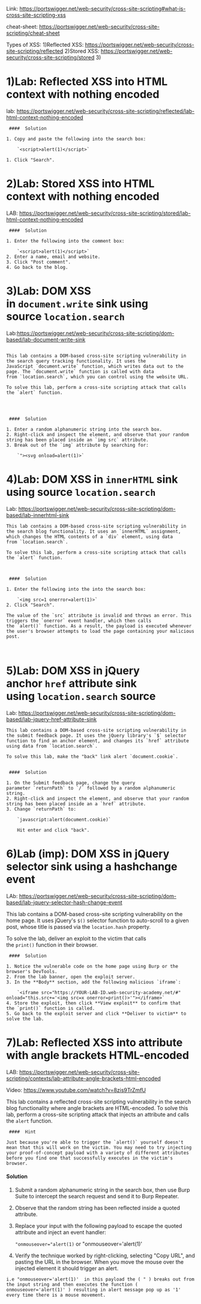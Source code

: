 Link: https://portswigger.net/web-security/cross-site-scripting#what-is-cross-site-scripting-xss

cheat-sheet: https://portswigger.net/web-security/cross-site-scripting/cheat-sheet

Types of XSS:
1)Reflected XSS: https://portswigger.net/web-security/cross-site-scripting/reflected
2)Stored XSS: https://portswigger.net/web-security/cross-site-scripting/stored
3)
# 1)Lab: Reflected XSS into HTML context with nothing encoded
lab: https://portswigger.net/web-security/cross-site-scripting/reflected/lab-html-context-nothing-encoded

```
 ####  Solution

1. Copy and paste the following into the search box:
    
    `<script>alert(1)</script>`
    
1. Click "Search".

```



# 2)Lab: Stored XSS into HTML context with nothing encoded

LAB: https://portswigger.net/web-security/cross-site-scripting/stored/lab-html-context-nothing-encoded

```
 ####  Solution

1. Enter the following into the comment box:
    
    `<script>alert(1)</script>`
2. Enter a name, email and website.
3. Click "Post comment".
4. Go back to the blog.
```


# 3)Lab: DOM XSS in `document.write` sink using source `location.search`

Lab:https://portswigger.net/web-security/cross-site-scripting/dom-based/lab-document-write-sink

```

This lab contains a DOM-based cross-site scripting vulnerability in the search query tracking functionality. It uses the JavaScript `document.write` function, which writes data out to the page. The `document.write` function is called with data from `location.search`, which you can control using the website URL.

To solve this lab, perform a cross-site scripting attack that calls the `alert` function.




 ####  Solution

1. Enter a random alphanumeric string into the search box.
2. Right-click and inspect the element, and observe that your random string has been placed inside an `img src` attribute.
3. Break out of the `img` attribute by searching for:
    
    `"><svg onload=alert(1)>`
```

# 4)Lab: DOM XSS in `innerHTML` sink using source `location.search`

Lab: https://portswigger.net/web-security/cross-site-scripting/dom-based/lab-innerhtml-sink

```
This lab contains a DOM-based cross-site scripting vulnerability in the search blog functionality. It uses an `innerHTML` assignment, which changes the HTML contents of a `div` element, using data from `location.search`.

To solve this lab, perform a cross-site scripting attack that calls the `alert` function.



 ####  Solution

1. Enter the following into the into the search box:
    
    `<img src=1 onerror=alert(1)>`
2. Click "Search".

The value of the `src` attribute is invalid and throws an error. This triggers the `onerror` event handler, which then calls the `alert()` function. As a result, the payload is executed whenever the user's browser attempts to load the page containing your malicious post.

 
```


# 5)Lab: DOM XSS in jQuery anchor `href` attribute sink using `location.search` source

Lab: https://portswigger.net/web-security/cross-site-scripting/dom-based/lab-jquery-href-attribute-sink

```
This lab contains a DOM-based cross-site scripting vulnerability in the submit feedback page. It uses the jQuery library's `$` selector function to find an anchor element, and changes its `href` attribute using data from `location.search`.

To solve this lab, make the "back" link alert `document.cookie`.


 ####  Solution

1. On the Submit feedback page, change the query parameter `returnPath` to `/` followed by a random alphanumeric string.
2. Right-click and inspect the element, and observe that your random string has been placed inside an a `href` attribute.
3. Change `returnPath` to:
    
    `javascript:alert(document.cookie)`
    
    Hit enter and click "back".
```


# 6)Lab (imp): DOM XSS in jQuery selector sink using a hashchange event

LAb: https://portswigger.net/web-security/cross-site-scripting/dom-based/lab-jquery-selector-hash-change-event

This lab contains a DOM-based cross-site scripting vulnerability on the home page. It uses jQuery's `$()` selector function to auto-scroll to a given post, whose title is passed via the `location.hash` property.

To solve the lab, deliver an exploit to the victim that calls the `print()` function in their browser.

```
 ####  Solution

1. Notice the vulnerable code on the home page using Burp or the browser's DevTools.
2. From the lab banner, open the exploit server.
3. In the **Body** section, add the following malicious `iframe`:
    
    `<iframe src="https://YOUR-LAB-ID.web-security-academy.net/#" onload="this.src+='<img src=x onerror=print()>'"></iframe>`
4. Store the exploit, then click **View exploit** to confirm that the `print()` function is called.
5. Go back to the exploit server and click **Deliver to victim** to solve the lab.
```


# 7)Lab: Reflected XSS into attribute with angle brackets HTML-encoded

LAB: https://portswigger.net/web-security/cross-site-scripting/contexts/lab-attribute-angle-brackets-html-encoded

Video: https://www.youtube.com/watch?v=8zis9TrZmfU

This lab contains a reflected cross-site scripting vulnerability in the search blog functionality where angle brackets are HTML-encoded. To solve this lab, perform a cross-site scripting attack that injects an attribute and calls the `alert` function.

```
 ####  Hint

Just because you're able to trigger the `alert()` yourself doesn't mean that this will work on the victim. You may need to try injecting your proof-of-concept payload with a variety of different attributes before you find one that successfully executes in the victim's browser.
```

#### Solution

1. Submit a random alphanumeric string in the search box, then use Burp Suite to intercept the search request and send it to Burp Repeater.
2. Observe that the random string has been reflected inside a quoted attribute.
3. Replace your input with the following payload to escape the quoted attribute and inject an event handler:
    
    `"onmouseover="alert(1)`    or    "onmouseover='alert(1)' 
4. Verify the technique worked by right-clicking, selecting "Copy URL", and pasting the URL in the browser. When you move the mouse over the injected element it should trigger an alert.

```
i.e "onmouseover='alert(1)'  in this payload the ( " ) breaks out from the input string and then executes the function ( onmouseover='alert(1)' ) resulting in alert message pop up as '1' every time there is a mouse movement.
```




